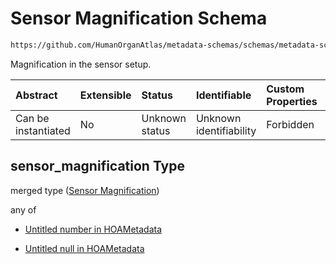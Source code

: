 # Sensor Magnification Schema

```txt
https://github.com/HumanOrganAtlas/metadata-schemas/schemas/metadata-schemas.json#/$defs/ScanMetadata/properties/sensor_magnification
```

Magnification in the sensor setup.

| Abstract            | Extensible | Status         | Identifiable            | Custom Properties | Additional Properties | Access Restrictions | Defined In                                                                   |
| :------------------ | :--------- | :------------- | :---------------------- | :---------------- | :-------------------- | :------------------ | :--------------------------------------------------------------------------- |
| Can be instantiated | No         | Unknown status | Unknown identifiability | Forbidden         | Allowed               | none                | [metadata-schema.json\*](../out/metadata-schema.json "open original schema") |

## sensor\_magnification Type

merged type ([Sensor Magnification](metadata-schema-defs-scanmetadata-properties-sensor-magnification.md))

any of

* [Untitled number in HOAMetadata](metadata-schema-defs-scanmetadata-properties-sensor-magnification-anyof-0.md "check type definition")

* [Untitled null in HOAMetadata](metadata-schema-defs-scanmetadata-properties-sensor-magnification-anyof-1.md "check type definition")
